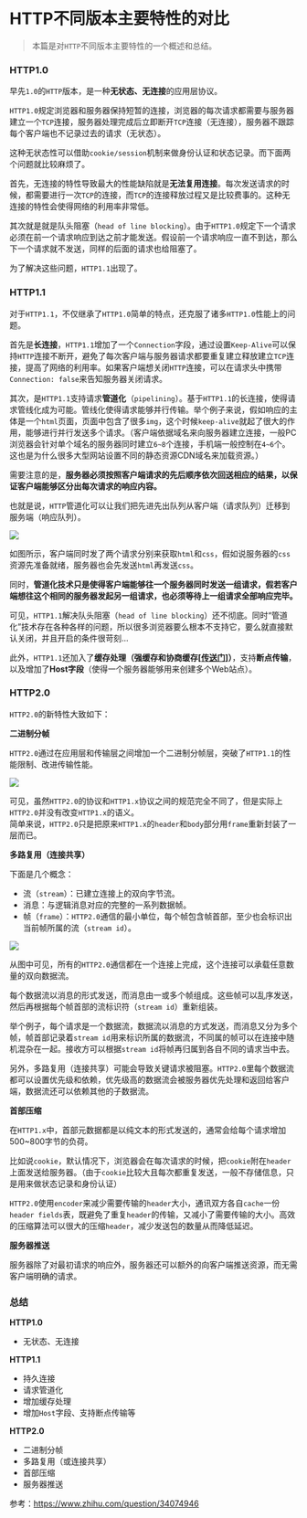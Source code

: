 # HTTP不同版本主要特性的对比

> 本篇是对`HTTP`不同版本主要特性的一个概述和总结。

### HTTP1.0

早先`1.0`的`HTTP`版本，是一种**无状态、无连接**的应用层协议。

`HTTP1.0`规定浏览器和服务器保持短暂的连接，浏览器的每次请求都需要与服务器建立一个`TCP`连接，服务器处理完成后立即断开`TCP`连接（无连接），服务器不跟踪每个客户端也不记录过去的请求（无状态）。

这种无状态性可以借助`cookie/session`机制来做身份认证和状态记录。而下面两个问题就比较麻烦了。

首先，无连接的特性导致最大的性能缺陷就是**无法复用连接**。每次发送请求的时候，都需要进行一次`TCP`的连接，而`TCP`的连接释放过程又是比较费事的。这种无连接的特性会使得网络的利用率非常低。

其次就是就是队头阻塞（`head of line blocking`）。由于`HTTP1.0`规定下一个请求必须在前一个请求响应到达之前才能发送。假设前一个请求响应一直不到达，那么下一个请求就不发送，同样的后面的请求也给阻塞了。

为了解决这些问题，`HTTP1.1`出现了。

### HTTP1.1

对于`HTTP1.1`，不仅继承了`HTTP1.0`简单的特点，还克服了诸多`HTTP1.0`性能上的问题。

首先是**长连接**，`HTTP1.1`增加了一个`Connection`字段，通过设置`Keep-Alive`可以保持`HTTP`连接不断开，避免了每次客户端与服务器请求都要重复建立释放建立`TCP`连接，提高了网络的利用率。如果客户端想关闭`HTTP`连接，可以在请求头中携带`Connection: false`来告知服务器关闭请求。

其次，是`HTTP1.1`支持请求**管道化**（`pipelining`）。基于`HTTP1.1`的长连接，使得请求管线化成为可能。管线化使得请求能够并行传输。举个例子来说，假如响应的主体是一个`html`页面，页面中包含了很多`img`，这个时候`keep-alive`就起了很大的作用，能够进行并行发送多个请求。（客户端依据域名来向服务器建立连接，一般PC浏览器会针对单个域名的服务器同时建立`6~8`个连接，手机端一般控制在`4~6`个。这也是为什么很多大型网站设置不同的静态资源CDN域名来加载资源。）

需要注意的是，**服务器必须按照客户端请求的先后顺序依次回送相应的结果，以保证客户端能够区分出每次请求的响应内容。**

也就是说，`HTTP`管道化可以让我们把先进先出队列从客户端（请求队列）迁移到服务端（响应队列）。

![](http://oxybu3xjd.bkt.clouddn.com/18-1-23/74524815.jpg)

如图所示，客户端同时发了两个请求分别来获取`html`和`css`，假如说服务器的`css`资源先准备就绪，服务器也会先发送`html`再发送`css`。

同时，**管道化技术只是使得客户端能够往一个服务器同时发送一组请求，假若客户端想往这个相同的服务器发起另一组请求，也必须等待上一组请求全部响应完毕。**

可见，`HTTP1.1`解决队头阻塞（`head of line blocking`）还不彻底。同时“管道化”技术存在各种各样的问题，所以很多浏览器要么根本不支持它，要么就直接默认关闭，并且开启的条件很苛刻...

此外，`HTTP1.1`还加入了**缓存处理（强缓存和协商缓存[[传送门](http://www.yangzicong.com/article/12)]）**，支持**断点传输**，以及增加了**Host字段**（使得一个服务器能够用来创建多个Web站点）。

### HTTP2.0

`HTTP2.0`的新特性大致如下：

**二进制分帧**

`HTTP2.0`通过在应用层和传输层之间增加一个二进制分帧层，突破了`HTTP1.1`的性能限制、改进传输性能。

![](http://oxybu3xjd.bkt.clouddn.com/18-1-25/66388910.jpg)

可见，虽然`HTTP2.0`的协议和`HTTP1.x`协议之间的规范完全不同了，但是实际上`HTTP2.0`并没有改变`HTTP1.x`的语义。  
简单来说，`HTTP2.0`只是把原来`HTTP1.x`的`header`和`body`部分用`frame`重新封装了一层而已。


**多路复用（连接共享）**

下面是几个概念：
- 流（`stream`）：已建立连接上的双向字节流。
- 消息：与逻辑消息对应的完整的一系列数据帧。
- 帧（`frame`）：`HTTP2.0`通信的最小单位，每个帧包含帧首部，至少也会标识出当前帧所属的流（`stream id`）。

![](http://oxybu3xjd.bkt.clouddn.com/18-1-25/2174859.jpg)

从图中可见，所有的`HTTP2.0`通信都在一个连接上完成，这个连接可以承载任意数量的双向数据流。

每个数据流以消息的形式发送，而消息由一或多个帧组成。这些帧可以乱序发送，然后再根据每个帧首部的流标识符（`stream id`）重新组装。

举个例子，每个请求是一个数据流，数据流以消息的方式发送，而消息又分为多个帧，帧首部记录着`stream id`用来标识所属的数据流，不同属的帧可以在连接中随机混杂在一起。接收方可以根据`stream id`将帧再归属到各自不同的请求当中去。

另外，多路复用（连接共享）可能会导致关键请求被阻塞。`HTTP2.0`里每个数据流都可以设置优先级和依赖，优先级高的数据流会被服务器优先处理和返回给客户端，数据流还可以依赖其他的子数据流。

**首部压缩**

在`HTTP1.x`中，首部元数据都是以纯文本的形式发送的，通常会给每个请求增加500~800字节的负荷。

比如说`cookie`，默认情况下，浏览器会在每次请求的时候，把`cookie`附在`header`上面发送给服务器。（由于`cookie`比较大且每次都重复发送，一般不存储信息，只是用来做状态记录和身份认证）

`HTTP2.0`使用`encoder`来减少需要传输的`header`大小，通讯双方各自`cache`一份`header fields`表，既避免了重复`header`的传输，又减小了需要传输的大小。高效的压缩算法可以很大的压缩`header`，减少发送包的数量从而降低延迟。

**服务器推送**

服务器除了对最初请求的响应外，服务器还可以额外的向客户端推送资源，而无需客户端明确的请求。

### 总结

**HTTP1.0**
- 无状态、无连接

**HTTP1.1**
- 持久连接
- 请求管道化
- 增加缓存处理
- 增加`Host`字段、支持断点传输等

**HTTP2.0**
- 二进制分帧
- 多路复用（或连接共享）
- 首部压缩
- 服务器推送

参考：https://www.zhihu.com/question/34074946